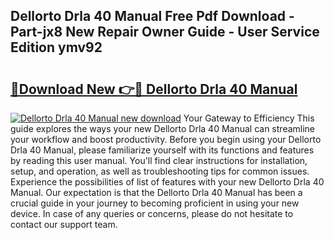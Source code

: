 ## Dellorto Drla 40 Manual Free Pdf Download - Part-jx8 New Repair Owner Guide - User Service Edition ymv92

# <h2><a href="http://bc20026.oget.top/?id=Dellorto+Drla+40+Manual">🔗Download New 👉🔴 Dellorto Drla 40 Manual</a></h2>

[![Dellorto Drla 40 Manual new download](https://i.imgur.com/5g1atiW.png)](http://bc20026.oget.top/?id=Dellorto+Drla+40+Manual)
Your Gateway to Efficiency This guide explores the ways your new Dellorto Drla 40 Manual can streamline your workflow and boost productivity. Before you begin using your Dellorto Drla 40 Manual, please familiarize yourself with its functions and features by reading this user manual. You'll find clear instructions for installation, setup, and operation, as well as troubleshooting tips for common issues. Experience the possibilities of list of features with your new Dellorto Drla 40 Manual. Our expectation is that the Dellorto Drla 40 Manual has been a crucial guide in your journey to becoming proficient in using your new device. In case of any queries or concerns, please do not hesitate to contact our support team.

